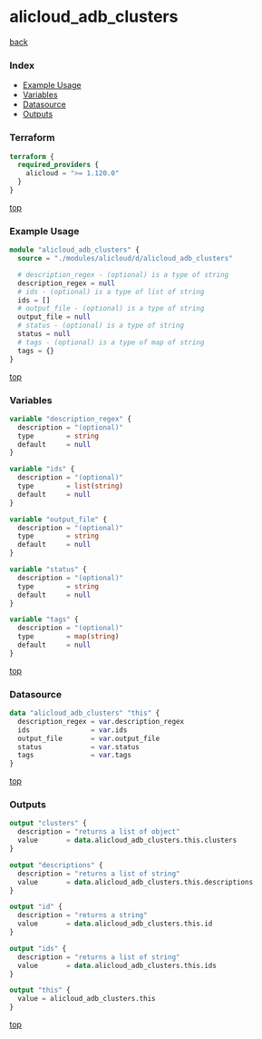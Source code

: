 # alicloud_adb_clusters

[back](../alicloud.md)

### Index

- [Example Usage](#example-usage)
- [Variables](#variables)
- [Datasource](#datasource)
- [Outputs](#outputs)

### Terraform

```terraform
terraform {
  required_providers {
    alicloud = ">= 1.120.0"
  }
}
```

[top](#index)

### Example Usage

```terraform
module "alicloud_adb_clusters" {
  source = "./modules/alicloud/d/alicloud_adb_clusters"

  # description_regex - (optional) is a type of string
  description_regex = null
  # ids - (optional) is a type of list of string
  ids = []
  # output_file - (optional) is a type of string
  output_file = null
  # status - (optional) is a type of string
  status = null
  # tags - (optional) is a type of map of string
  tags = {}
}
```

[top](#index)

### Variables

```terraform
variable "description_regex" {
  description = "(optional)"
  type        = string
  default     = null
}

variable "ids" {
  description = "(optional)"
  type        = list(string)
  default     = null
}

variable "output_file" {
  description = "(optional)"
  type        = string
  default     = null
}

variable "status" {
  description = "(optional)"
  type        = string
  default     = null
}

variable "tags" {
  description = "(optional)"
  type        = map(string)
  default     = null
}
```

[top](#index)

### Datasource

```terraform
data "alicloud_adb_clusters" "this" {
  description_regex = var.description_regex
  ids               = var.ids
  output_file       = var.output_file
  status            = var.status
  tags              = var.tags
}
```

[top](#index)

### Outputs

```terraform
output "clusters" {
  description = "returns a list of object"
  value       = data.alicloud_adb_clusters.this.clusters
}

output "descriptions" {
  description = "returns a list of string"
  value       = data.alicloud_adb_clusters.this.descriptions
}

output "id" {
  description = "returns a string"
  value       = data.alicloud_adb_clusters.this.id
}

output "ids" {
  description = "returns a list of string"
  value       = data.alicloud_adb_clusters.this.ids
}

output "this" {
  value = alicloud_adb_clusters.this
}
```

[top](#index)